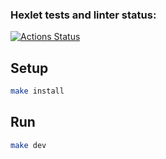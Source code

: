 ### Hexlet tests and linter status:
[![Actions Status](https://github.com/ZoricmaTs/frontend-project-lvl3/workflows/hexlet-check/badge.svg)](https://github.com/ZoricmaTs/frontend-project-lvl3/actions)

## Setup
```sh
make install
```

## Run

```sh
make dev
```
